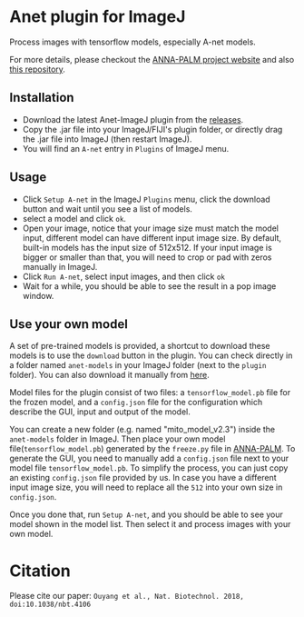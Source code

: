 # Anet plugin for ImageJ

Process images with tensorflow models, especially A-net models.

For more details, please checkout the [ANNA-PALM project website](https://annapalm.pasteur.fr) and also [this repository](https://github.com/imodpasteur/ANNA-PALM).

## Installation

* Download the latest Anet-ImageJ plugin from the [releases](https://github.com/imodpasteur/Anet-ImageJ/releases).
* Copy the .jar file into your ImageJ/FIJI's plugin folder, or directly drag the .jar file into ImageJ (then restart ImageJ).
* You will find an `A-net` entry in `Plugins` of ImageJ menu.

## Usage
* Click `Setup A-net` in the ImageJ `Plugins` menu, click the download button and wait until you see a list of models.
* select a model and click `ok`.
* Open your image, notice that your image size must match the model input, different model can have different input image size. By default, built-in models has the input size of 512x512. If your input image is bigger or smaller than that, you will need to crop or pad with zeros manually in ImageJ.
* Click `Run A-net`, select input images, and then click `ok`
* Wait for a while, you should be able to see the result in a pop image window.

## Use your own model
A set of pre-trained models is provided, a shortcut to download these models is to use the `download` button in the plugin. You can check directly in a folder named `anet-models` in your ImageJ folder (next to the `plugin` folder). You can also download it manually from [here](https://github.com/imodpasteur/Anet-ImageJ/releases/download/0.2.2/models_v0.1.zip).

Model files for the plugin consist of two files: a `tensorflow_model.pb` file for the frozen model, and a `config.json` file for the configuration which describe the GUI, input and output of the model.

You can create a new folder (e.g. named "mito_model_v2.3") inside the `anet-models` folder in ImageJ. Then place your own model file(`tensorflow_model.pb`) generated by the `freeze.py` file in [ANNA-PALM](https://github.com/imodpasteur/ANNA-PALM). To generate the GUI, you need to manually add a `config.json` file next to your model file `tensorflow_model.pb`. To simplify the process, you can just copy an existing `config.json` file provided by us. In case you have a different input image size, you will need to replace all the `512` into your own size in `config.json`.

Once you done that, run `Setup A-net`, and you should be able to see your model shown in the model list. Then select it and process images with your own model.


# Citation
Please cite our paper: `Ouyang et al., Nat. Biotechnol. 2018, doi:10.1038/nbt.4106`
